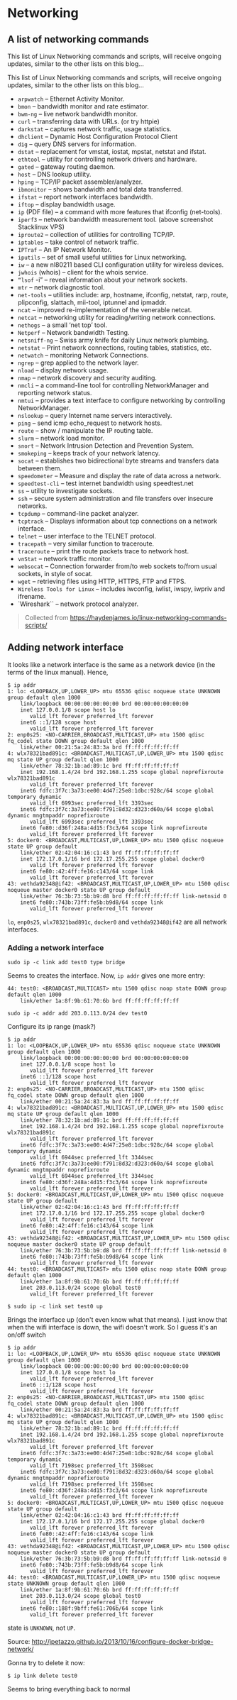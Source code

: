 # Networking

## A list of networking commands

This list of Linux Networking commands and scripts, will receive ongoing
updates, similar to the other lists on this blog…

This list of Linux Networking commands and scripts, will receive ongoing updates, similar to the other lists on this blog…

- `arpwatch` – Ethernet Activity Monitor.
- `bmon` – bandwidth monitor and rate estimator.
- `bwm-ng` – live network bandwidth monitor.
- `curl` – transferring data with URLs. (or try httpie)
- `darkstat` – captures network traffic, usage statistics.
- `dhclient` – Dynamic Host Configuration Protocol Client
- `dig` – query DNS servers for information.
- `dstat` – replacement for vmstat, iostat, mpstat, netstat and ifstat.
- `ethtool` – utility for controlling network drivers and hardware.
- `gated` – gateway routing daemon.
- `host` – DNS lookup utility.
- `hping` – TCP/IP packet assembler/analyzer.
- `ibmonitor` – shows bandwidth and total data transferred.
- `ifstat` –  report network interfaces bandwidth.
- `iftop` – display bandwidth usage.
- `ip` (PDF file) – a command with more features that ifconfig (net-tools).
- `iperf3` – network bandwidth measurement tool. (above screenshot Stacklinux VPS)
- `iproute2` – collection of utilities for controlling TCP/IP.
- `iptables` – take control of network traffic.
- `IPTraf` – An IP Network Monitor.
- `iputils` – set of small useful utilities for Linux networking.
- `iw` – a new nl80211 based CLI configuration utility for wireless devices.
- `jwhois` (whois) – client for the whois service.
- `“lsof` -i” – reveal information about your network sockets.
- `mtr` – network diagnostic tool.
- `net-tools` – utilities include: arp, hostname, ifconfig, netstat, rarp, route, plipconfig, slattach, mii-tool, iptunnel and ipmaddr.
- `ncat` – improved re-implementation of the venerable netcat.
- `netcat` – networking utility for reading/writing network connections.
- `nethogs` – a small ‘net top’ tool.
- `Netperf` – Network bandwidth Testing.
- `netsniff-ng` – Swiss army knife for daily Linux network plumbing.
- `netstat` – Print network connections, routing tables, statistics, etc.
- `netwatch` – monitoring Network Connections.
- `ngrep` – grep applied to the network layer.
- `nload` – display network usage.
- `nmap` – network discovery and security auditing.
- `nmcli` – a command-line tool for controlling NetworkManager and reporting network status.
- `nmtui` – provides a text interface to configure networking by controlling NetworkManager.
- `nslookup` – query Internet name servers interactively.
- `ping` – send icmp echo_request to network hosts.
- `route` – show / manipulate the IP routing table.
- `slurm` – network load monitor.
- `snort` – Network Intrusion Detection and Prevention System.
- `smokeping` –  keeps track of your network latency.
- `socat` – establishes two bidirectional byte streams and transfers data between them.
- `speedometer` – Measure and display the rate of data across a network.
- `speedtest-cli` – test internet bandwidth using speedtest.net
- `ss` – utility to investigate sockets.
- `ssh` –  secure system administration and file transfers over insecure networks.
- `tcpdump` – command-line packet analyzer.
- `tcptrack` – Displays information about tcp connections on a network interface.
- `telnet` – user interface to the TELNET protocol.
- `tracepath` – very similar function to traceroute.
- `traceroute` – print the route packets trace to network host.
- `vnStat` – network traffic monitor.
- `websocat` – Connection forwarder from/to web sockets to/from usual sockets, in style of socat.
- `wget` –  retrieving files using HTTP, HTTPS, FTP and FTPS.
- `Wireless Tools for Linux` – includes iwconfig, iwlist, iwspy, iwpriv and ifrename.
- `Wireshark`` – network protocol analyzer.

> Collected from <https://haydenjames.io/linux-networking-commands-scripts/>

## Adding network interface

It looks like a network interface is the same as a network device (in the terms
of the linux manual). Hence,

```
$ ip addr
1: lo: <LOOPBACK,UP,LOWER_UP> mtu 65536 qdisc noqueue state UNKNOWN group default qlen 1000
    link/loopback 00:00:00:00:00:00 brd 00:00:00:00:00:00
    inet 127.0.0.1/8 scope host lo
       valid_lft forever preferred_lft forever
    inet6 ::1/128 scope host
       valid_lft forever preferred_lft forever
2: enp0s25: <NO-CARRIER,BROADCAST,MULTICAST,UP> mtu 1500 qdisc fq_codel state DOWN group default qlen 1000
    link/ether 00:21:5a:24:83:3a brd ff:ff:ff:ff:ff:ff
4: wlx78321bad891c: <BROADCAST,MULTICAST,UP,LOWER_UP> mtu 1500 qdisc mq state UP group default qlen 1000
    link/ether 78:32:1b:ad:89:1c brd ff:ff:ff:ff:ff:ff
    inet 192.168.1.4/24 brd 192.168.1.255 scope global noprefixroute wlx78321bad891c
       valid_lft forever preferred_lft forever
    inet6 fdfc:3f7c:3a73:ee00:4d47:25e8:1dbc:928c/64 scope global temporary dynamic
       valid_lft 6993sec preferred_lft 3393sec
    inet6 fdfc:3f7c:3a73:ee00:f791:8d32:d323:d60a/64 scope global dynamic mngtmpaddr noprefixroute
       valid_lft 6993sec preferred_lft 3393sec
    inet6 fe80::d36f:248a:4d15:f3c3/64 scope link noprefixroute
       valid_lft forever preferred_lft forever
5: docker0: <BROADCAST,MULTICAST,UP,LOWER_UP> mtu 1500 qdisc noqueue state UP group default
    link/ether 02:42:04:16:c1:43 brd ff:ff:ff:ff:ff:ff
    inet 172.17.0.1/16 brd 172.17.255.255 scope global docker0
       valid_lft forever preferred_lft forever
    inet6 fe80::42:4ff:fe16:c143/64 scope link
       valid_lft forever preferred_lft forever
43: vethda92348@if42: <BROADCAST,MULTICAST,UP,LOWER_UP> mtu 1500 qdisc noqueue master docker0 state UP group default
    link/ether 76:3b:73:5b:b9:d8 brd ff:ff:ff:ff:ff:ff link-netnsid 0
    inet6 fe80::743b:73ff:fe5b:b9d8/64 scope link
       valid_lft forever preferred_lft forever
```

`lo`, `enp0s25`, `wlx78321bad891c`, `docker0` and `vethda92348@if42` are all
network interfaces.

### Adding a network interface

```
sudo ip -c link add test0 type bridge
```

Seems to creates the interface. Now, `ip addr` gives one more entry:

```
44: test0: <BROADCAST,MULTICAST> mtu 1500 qdisc noop state DOWN group default qlen 1000
    link/ether 1a:8f:9b:61:70:6b brd ff:ff:ff:ff:ff:ff
```

```
sudo ip -c addr add 203.0.113.0/24 dev test0
```

Configure its ip range (mask?)

```
$ ip addr
1: lo: <LOOPBACK,UP,LOWER_UP> mtu 65536 qdisc noqueue state UNKNOWN group default qlen 1000
    link/loopback 00:00:00:00:00:00 brd 00:00:00:00:00:00
    inet 127.0.0.1/8 scope host lo
       valid_lft forever preferred_lft forever
    inet6 ::1/128 scope host
       valid_lft forever preferred_lft forever
2: enp0s25: <NO-CARRIER,BROADCAST,MULTICAST,UP> mtu 1500 qdisc fq_codel state DOWN group default qlen 1000
    link/ether 00:21:5a:24:83:3a brd ff:ff:ff:ff:ff:ff
4: wlx78321bad891c: <BROADCAST,MULTICAST,UP,LOWER_UP> mtu 1500 qdisc mq state UP group default qlen 1000
    link/ether 78:32:1b:ad:89:1c brd ff:ff:ff:ff:ff:ff
    inet 192.168.1.4/24 brd 192.168.1.255 scope global noprefixroute wlx78321bad891c
       valid_lft forever preferred_lft forever
    inet6 fdfc:3f7c:3a73:ee00:4d47:25e8:1dbc:928c/64 scope global temporary dynamic
       valid_lft 6944sec preferred_lft 3344sec
    inet6 fdfc:3f7c:3a73:ee00:f791:8d32:d323:d60a/64 scope global dynamic mngtmpaddr noprefixroute
       valid_lft 6944sec preferred_lft 3344sec
    inet6 fe80::d36f:248a:4d15:f3c3/64 scope link noprefixroute
       valid_lft forever preferred_lft forever
5: docker0: <BROADCAST,MULTICAST,UP,LOWER_UP> mtu 1500 qdisc noqueue state UP group default
    link/ether 02:42:04:16:c1:43 brd ff:ff:ff:ff:ff:ff
    inet 172.17.0.1/16 brd 172.17.255.255 scope global docker0
       valid_lft forever preferred_lft forever
    inet6 fe80::42:4ff:fe16:c143/64 scope link
       valid_lft forever preferred_lft forever
43: vethda92348@if42: <BROADCAST,MULTICAST,UP,LOWER_UP> mtu 1500 qdisc noqueue master docker0 state UP group default
    link/ether 76:3b:73:5b:b9:d8 brd ff:ff:ff:ff:ff:ff link-netnsid 0
    inet6 fe80::743b:73ff:fe5b:b9d8/64 scope link
       valid_lft forever preferred_lft forever
44: test0: <BROADCAST,MULTICAST> mtu 1500 qdisc noop state DOWN group default qlen 1000
    link/ether 1a:8f:9b:61:70:6b brd ff:ff:ff:ff:ff:ff
    inet 203.0.113.0/24 scope global test0
       valid_lft forever preferred_lft forever
```

```
$ sudo ip -c link set test0 up
```

Brings the interface up (don't even know what that means). I just know that
when the wifi interface is down, the wifi doesn't work. So I guess it's an
on/off switch

```
$ ip addr
1: lo: <LOOPBACK,UP,LOWER_UP> mtu 65536 qdisc noqueue state UNKNOWN group default qlen 1000
    link/loopback 00:00:00:00:00:00 brd 00:00:00:00:00:00
    inet 127.0.0.1/8 scope host lo
       valid_lft forever preferred_lft forever
    inet6 ::1/128 scope host
       valid_lft forever preferred_lft forever
2: enp0s25: <NO-CARRIER,BROADCAST,MULTICAST,UP> mtu 1500 qdisc fq_codel state DOWN group default qlen 1000
    link/ether 00:21:5a:24:83:3a brd ff:ff:ff:ff:ff:ff
4: wlx78321bad891c: <BROADCAST,MULTICAST,UP,LOWER_UP> mtu 1500 qdisc mq state UP group default qlen 1000
    link/ether 78:32:1b:ad:89:1c brd ff:ff:ff:ff:ff:ff
    inet 192.168.1.4/24 brd 192.168.1.255 scope global noprefixroute wlx78321bad891c
       valid_lft forever preferred_lft forever
    inet6 fdfc:3f7c:3a73:ee00:4d47:25e8:1dbc:928c/64 scope global temporary dynamic
       valid_lft 7198sec preferred_lft 3598sec
    inet6 fdfc:3f7c:3a73:ee00:f791:8d32:d323:d60a/64 scope global dynamic mngtmpaddr noprefixroute
       valid_lft 7198sec preferred_lft 3598sec
    inet6 fe80::d36f:248a:4d15:f3c3/64 scope link noprefixroute
       valid_lft forever preferred_lft forever
5: docker0: <BROADCAST,MULTICAST,UP,LOWER_UP> mtu 1500 qdisc noqueue state UP group default
    link/ether 02:42:04:16:c1:43 brd ff:ff:ff:ff:ff:ff
    inet 172.17.0.1/16 brd 172.17.255.255 scope global docker0
       valid_lft forever preferred_lft forever
    inet6 fe80::42:4ff:fe16:c143/64 scope link
       valid_lft forever preferred_lft forever
43: vethda92348@if42: <BROADCAST,MULTICAST,UP,LOWER_UP> mtu 1500 qdisc noqueue master docker0 state UP group default
    link/ether 76:3b:73:5b:b9:d8 brd ff:ff:ff:ff:ff:ff link-netnsid 0
    inet6 fe80::743b:73ff:fe5b:b9d8/64 scope link
       valid_lft forever preferred_lft forever
44: test0: <BROADCAST,MULTICAST,UP,LOWER_UP> mtu 1500 qdisc noqueue state UNKNOWN group default qlen 1000
    link/ether 1a:8f:9b:61:70:6b brd ff:ff:ff:ff:ff:ff
    inet 203.0.113.0/24 scope global test0
       valid_lft forever preferred_lft forever
    inet6 fe80::188f:9bff:fe61:706b/64 scope link
       valid_lft forever preferred_lft forever
```

state is `UNKNOWN`, not `UP`.

Source: <http://jpetazzo.github.io/2013/10/16/configure-docker-bridge-network/>

Gonna try to delete it now:

```
$ ip link delete test0
```

Seems to bring everything back to normal
